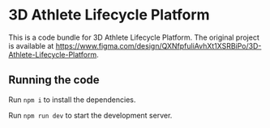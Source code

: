 
  # 3D Athlete Lifecycle Platform

  This is a code bundle for 3D Athlete Lifecycle Platform. The original project is available at https://www.figma.com/design/QXNfpfuliAvhXt1XSRBiPo/3D-Athlete-Lifecycle-Platform.

  ## Running the code

  Run `npm i` to install the dependencies.

  Run `npm run dev` to start the development server.
  